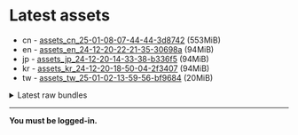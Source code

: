 # Latest assets
- cn - [assets_cn_25-01-08-07-44-44-3d8742](https://github.com/ArknightsAssets/NewAssets/actions/runs/12694058395/artifacts/2408286947) (553MiB)
- en - [assets_en_24-12-20-22-21-35-30698a](https://github.com/ArknightsAssets/NewAssets/actions/runs/12466939089/artifacts/2355826059) (94MiB)
- jp - [assets_jp_24-12-20-14-33-38-b336f5](https://github.com/ArknightsAssets/NewAssets/actions/runs/12466939089/artifacts/2355828452) (94MiB)
- kr - [assets_kr_24-12-20-18-50-04-2f3407](https://github.com/ArknightsAssets/NewAssets/actions/runs/12466939089/artifacts/2355828458) (94MiB)
- tw - [assets_tw_25-01-02-13-59-56-bf9684](https://github.com/ArknightsAssets/NewAssets/actions/runs/12594909258/artifacts/2381948527) (20MiB)

<details>
<summary>Latest raw bundles</summary>

- cn - [bundles_cn_25-01-08-07-44-44-3d8742](https://github.com/ArknightsAssets/NewAssets/actions/runs/12694058395/artifacts/2408287700) (176MiB)
- en - [bundles_en_24-12-20-22-21-35-30698a](https://github.com/ArknightsAssets/NewAssets/actions/runs/12466939089/artifacts/2355826138) (30MiB)
- jp - [bundles_jp_24-12-20-14-33-38-b336f5](https://github.com/ArknightsAssets/NewAssets/actions/runs/12466939089/artifacts/2355828556) (30MiB)
- kr - [bundles_kr_24-12-20-18-50-04-2f3407](https://github.com/ArknightsAssets/NewAssets/actions/runs/12466939089/artifacts/2355828551) (29MiB)
- tw - [bundles_tw_25-01-02-13-59-56-bf9684](https://github.com/ArknightsAssets/NewAssets/actions/runs/12594909258/artifacts/2381948620) (17MiB)

</details>

---

**You must be logged-in.**
